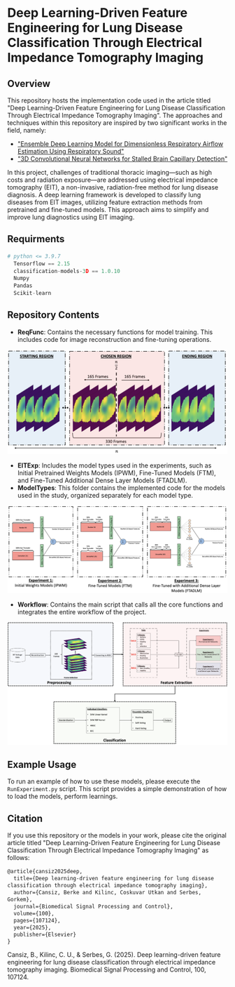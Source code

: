 # Deep Learning-Driven Feature Engineering for Lung Disease Classification Through Electrical Impedance Tomography Imaging

## Overview

This repository hosts the implementation code used in the article titled "Deep Learning-Driven Feature Engineering for Lung Disease Classification Through Electrical Impedance Tomography Imaging". The approaches and techniques within this repository are inspired by two significant works in the field, namely:
- ["Ensemble Deep Learning Model for Dimensionless Respiratory Airflow Estimation Using Respiratory Sound"](https://github.com/DiogoMPessoa/Dimensionless-Respiratory-Airflow-Estimation.git)
- ["3D Convolutional Neural Networks for Stalled Brain Capillary Detection"](https://github.com/ZFTurbo/classification_models_3D.git)


In this project, challenges of traditional thoracic imaging—such as high costs and radiation exposure—are addressed using electrical impedance tomography (EIT), a non-invasive, radiation-free method for lung disease diagnosis. A deep learning framework is developed to classify lung diseases from EIT images, utilizing feature extraction methods from pretrained and fine-tuned models. This approach aims to simplify and improve lung diagnostics using EIT imaging.






## Requirments
```python
# python <= 3.9.7
  Tensorflow == 2.15
  classification-models-3D == 1.0.10
  Numpy
  Pandas
  Scikit-learn
```

## Repository Contents

- **ReqFunc**: Contains the necessary functions for model training. This includes code for image reconstruction and fine-tuning operations.

<p align="center">
  <img src="Images/Preprocessing.png" width="700" alt="Preprocessing" />
</p>


- **EITExp**: Includes the model types used in the experiments, such as Initial Pretrained Weights Models (IPWM), Fine-Tuned Models (FTM), and Fine-Tuned Additional Dense Layer Models (FTADLM).
- **ModelTypes**: This folder contains the implemented code for the models used in the study, organized separately for each model type.


<p align="center">
  <img src="Images/Models.png" width="700" alt="Models" />
</p>

- **Workflow**: Contains the main script that calls all the core functions and integrates the entire workflow of the project.

<p align="center">
  <img src="Images/Workflow.png" width="700" alt="Workflow" />
</p>

  
## Example Usage

To run an example of how to use these models, please execute the `RunExperiment.py` script. This script provides a simple demonstration of how to load the models, perform learnings.

## Citation

If you use this repository or the models in your work, please cite the original article titled "Deep Learning-Driven Feature Engineering for Lung Disease Classification Through Electrical Impedance Tomography Imaging" as follows:

```
@article{cansiz2025deep,
  title={Deep learning-driven feature engineering for lung disease classification through electrical impedance tomography imaging},
  author={Cansiz, Berke and Kilinc, Coskuvar Utkan and Serbes, Gorkem},
  journal={Biomedical Signal Processing and Control},
  volume={100},
  pages={107124},
  year={2025},
  publisher={Elsevier}
}
```
Cansiz, B., Kilinc, C. U., & Serbes, G. (2025). Deep learning-driven feature engineering for lung disease classification through electrical impedance tomography imaging. Biomedical Signal Processing and Control, 100, 107124.


